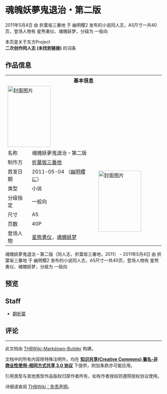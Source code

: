 # 魂魄妖夢鬼退治・第二版

<!-- source html: G:\repos\THBWiki-Markdown-Builder\THBWikiMarkdown\Temp\main\6\63\ns0%3A%E9%AD%82%E9%AD%84%E5%A6%96%E5%A4%A2%E9%AC%BC%E9%80%80%E6%B2%BB%E3%83%BB%E7%AC%AC%E4%BA%8C%E7%89%88.html -->

2011年5月4日 由 折葉坂三番地 于 幽明樱2 发布的小说同人志，A5尺寸一共40页，登场人物有 星熊勇仪、魂魄妖梦，分级为 一般向

本页是关于东方Project  
 **二次创作同人志 (未找到链接)** 的词条
## 作品信息

<table><tbody><tr><th colspan="3">基本信息</th></tr><tr><td class="cover-artwork-mobile" colspan="2"><a href="./文件-魂魄妖夢鬼退治・第二版封面.jpg.md" class="image" title="封面图片"><img alt="封面图片" src="https://upload.thwiki.cc/thumb/c/cc/%E9%AD%82%E9%AD%84%E5%A6%96%E5%A4%A2%E9%AC%BC%E9%80%80%E6%B2%BB%E3%83%BB%E7%AC%AC%E4%BA%8C%E7%89%88%E5%B0%81%E9%9D%A2.jpg/138px-%E9%AD%82%E9%AD%84%E5%A6%96%E5%A4%A2%E9%AC%BC%E9%80%80%E6%B2%BB%E3%83%BB%E7%AC%AC%E4%BA%8C%E7%89%88%E5%B0%81%E9%9D%A2.jpg" decoding="async" loading="lazy" width="138" height="196" srcset="https://upload.thwiki.cc/thumb/c/cc/%E9%AD%82%E9%AD%84%E5%A6%96%E5%A4%A2%E9%AC%BC%E9%80%80%E6%B2%BB%E3%83%BB%E7%AC%AC%E4%BA%8C%E7%89%88%E5%B0%81%E9%9D%A2.jpg/207px-%E9%AD%82%E9%AD%84%E5%A6%96%E5%A4%A2%E9%AC%BC%E9%80%80%E6%B2%BB%E3%83%BB%E7%AC%AC%E4%BA%8C%E7%89%88%E5%B0%81%E9%9D%A2.jpg 1.5x, https://upload.thwiki.cc/thumb/c/cc/%E9%AD%82%E9%AD%84%E5%A6%96%E5%A4%A2%E9%AC%BC%E9%80%80%E6%B2%BB%E3%83%BB%E7%AC%AC%E4%BA%8C%E7%89%88%E5%B0%81%E9%9D%A2.jpg/276px-%E9%AD%82%E9%AD%84%E5%A6%96%E5%A4%A2%E9%AC%BC%E9%80%80%E6%B2%BB%E3%83%BB%E7%AC%AC%E4%BA%8C%E7%89%88%E5%B0%81%E9%9D%A2.jpg 2x" data-file-width="1165" data-file-height="1653"></a></td>
</tr><tr><td class="label">名称</td><td colspan="2"> 魂魄妖夢鬼退治・第二版 </td></tr><tr><td class="label">制作方</td><td><a href="./折葉坂三番地.md" title="折葉坂三番地">折葉坂三番地</a></td><td class="cover-artwork" rowspan="7" style="min-width:196px;"><a href="./文件-魂魄妖夢鬼退治・第二版封面.jpg.md" class="image" title="封面图片"><img alt="封面图片" src="https://upload.thwiki.cc/thumb/c/cc/%E9%AD%82%E9%AD%84%E5%A6%96%E5%A4%A2%E9%AC%BC%E9%80%80%E6%B2%BB%E3%83%BB%E7%AC%AC%E4%BA%8C%E7%89%88%E5%B0%81%E9%9D%A2.jpg/138px-%E9%AD%82%E9%AD%84%E5%A6%96%E5%A4%A2%E9%AC%BC%E9%80%80%E6%B2%BB%E3%83%BB%E7%AC%AC%E4%BA%8C%E7%89%88%E5%B0%81%E9%9D%A2.jpg" decoding="async" loading="lazy" width="138" height="196" srcset="https://upload.thwiki.cc/thumb/c/cc/%E9%AD%82%E9%AD%84%E5%A6%96%E5%A4%A2%E9%AC%BC%E9%80%80%E6%B2%BB%E3%83%BB%E7%AC%AC%E4%BA%8C%E7%89%88%E5%B0%81%E9%9D%A2.jpg/207px-%E9%AD%82%E9%AD%84%E5%A6%96%E5%A4%A2%E9%AC%BC%E9%80%80%E6%B2%BB%E3%83%BB%E7%AC%AC%E4%BA%8C%E7%89%88%E5%B0%81%E9%9D%A2.jpg 1.5x, https://upload.thwiki.cc/thumb/c/cc/%E9%AD%82%E9%AD%84%E5%A6%96%E5%A4%A2%E9%AC%BC%E9%80%80%E6%B2%BB%E3%83%BB%E7%AC%AC%E4%BA%8C%E7%89%88%E5%B0%81%E9%9D%A2.jpg/276px-%E9%AD%82%E9%AD%84%E5%A6%96%E5%A4%A2%E9%AC%BC%E9%80%80%E6%B2%BB%E3%83%BB%E7%AC%AC%E4%BA%8C%E7%89%88%E5%B0%81%E9%9D%A2.jpg 2x" data-file-width="1165" data-file-height="1653"></a></td>
</tr><tr><td class="label">首发日期</td><td>2011-05-04&#160;（<a href="/展会作品列表?e=%E5%B9%BD%E6%98%8E%E6%A8%B1%232">幽明櫻に</a>）</td></tr><tr><td class="label">类型</td><td>小说</td></tr><tr><td class="label">分级指定</td><td>一般向</td></tr><tr><td class="label">尺寸</td><td>A5</td></tr><tr><td class="label">页数</td><td>40P</td></tr><tr><td class="label">登场人物</td><td><a href="./星熊勇仪.md" title="星熊勇仪">星熊勇仪</a>，<a href="./魂魄妖梦.md" title="魂魄妖梦">魂魄妖梦</a></td></tr></tbody></table>

魂魄妖夢鬼退治・第二版（同人志，折葉坂三番地，2011） - 2011年5月4日 由 折葉坂三番地 于 幽明樱2 发布的小说同人志，A5尺寸一共40页，登场人物有 星熊勇仪、魂魄妖梦，分级为 一般向
## 预览
## Staff
- [銅折葉](./銅折葉.md)

## 评论




---

此文档由 [THBWiki-Markdown-Builder](https://github.com/Delsin-Yu/THBWiki-Markdown-Builder) 构建。

文档中的所有内容除特殊注明外，均在 [**知识共享(Creative Commons) 署名-非商业性使用-相同方式共享 3.0 协议**](https://creativecommons.org/licenses/by-sa/3.0/deed.zh-hans) 下提供，附加条款亦可能应用。

引用类型与其他类型作品版权归原作者所有，如有作者授权则遵照授权协议使用。

详细请查阅 [THBWiki：免责声明](https://thbwiki.cc/THBWiki:%E5%85%8D%E8%B4%A3%E5%A3%B0%E6%98%8E)。

